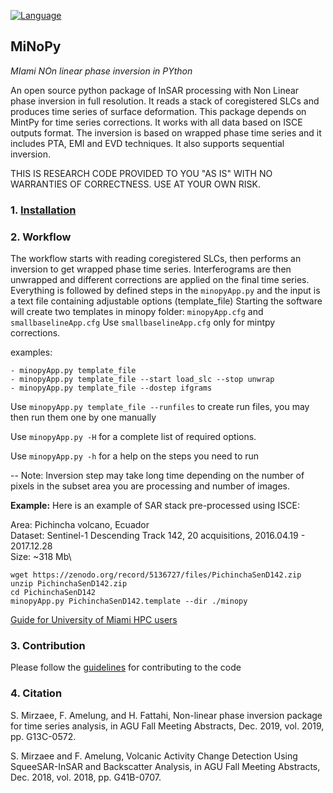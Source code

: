 [![Language](https://img.shields.io/badge/python-3.5%2B-blue.svg)](https://www.python.org/)


## MiNoPy ##
*MIami NOn linear phase inversion in PYthon*

An open source python package of InSAR processing with Non Linear phase inversion in full resolution. It reads a stack of coregistered SLCs and
produces time series of surface deformation. This package depends on MintPy for time series corrections.
It works with all data based on ISCE outputs format. The inversion is based on wrapped phase time series and it includes PTA, EMI and EVD techniques.
It also supports sequential inversion.

THIS IS RESEARCH CODE PROVIDED TO YOU "AS IS" WITH NO WARRANTIES OF CORRECTNESS. USE AT YOUR OWN RISK.


### 1. [Installation](./installation.md) ###

### 2. Workflow ###

The workflow starts with reading coregistered SLCs, then performs an inversion to get wrapped phase time series.
Interferograms are then unwrapped and different corrections are applied on the final time series.
Everything is followed by defined steps in the `minopyApp.py` and the input is a text file containing adjustable options (template_file)
Starting the software will create two templates in minopy folder: `minopyApp.cfg` and `smallbaselineApp.cfg`
Use `smallbaselineApp.cfg` only for mintpy corrections. 

examples:

```
- minopyApp.py template_file
- minopyApp.py template_file --start load_slc --stop unwrap
- minopyApp.py template_file --dostep ifgrams
```

Use `minopyApp.py template_file --runfiles` to create run files, you may then run them one by one manually

Use `minopyApp.py -H` for a complete list of required options.

Use `minopyApp.py -h` for a help on the steps you need to run 

-- Note:
Inversion step may take long time depending on the number of pixels in the subset area you are processing and number of images. 


**Example:** Here is an example of SAR stack pre-processed using ISCE:

Area: Pichincha volcano, Ecuador\
Dataset: Sentinel-1 Descending Track 142, 20 acquisitions, 2016.04.19 - 2017.12.28\
Size: ~318 Mb\
```
wget https://zenodo.org/record/5136727/files/PichinchaSenD142.zip
unzip PichinchaSenD142.zip
cd PichinchaSenD142
minopyApp.py PichinchaSenD142.template --dir ./minopy
```

[Guide for University of Miami HPC users](./HPC_Users.md)

### 3. Contribution ###
Please follow the [guidelines](./CONTRIBUTING.md) for contributing to the code

### 4. Citation ###

S. Mirzaee, F. Amelung, and H. Fattahi, Non-linear phase inversion package for time series
analysis, in AGU Fall Meeting Abstracts, Dec. 2019, vol. 2019, pp. G13C-0572.

S. Mirzaee and F. Amelung, Volcanic Activity Change Detection Using SqueeSAR-InSAR and
Backscatter Analysis, in AGU Fall Meeting Abstracts, Dec. 2018, vol. 2018, pp. G41B-0707.



